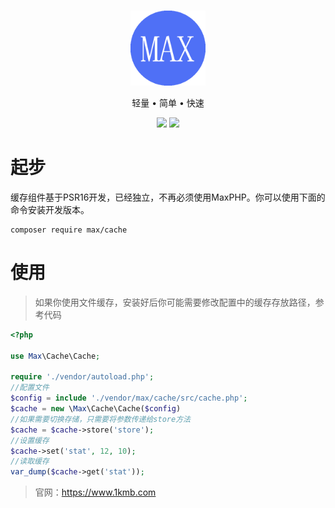 <br>

<p align="center">
<img src="https://raw.githubusercontent.com/marxphp/max/master/public/favicon.ico" width="120" alt="Max">
</p>

<p align="center">轻量 • 简单 • 快速</p>

<p align="center">
<img src="https://img.shields.io/badge/php-%3E%3D8.0-brightgreen">
<img src="https://img.shields.io/badge/license-apache%202-blue">
</p>

# 起步

缓存组件基于PSR16开发，已经独立，不再必须使用MaxPHP。你可以使用下面的命令安装开发版本。

```
composer require max/cache
```

# 使用

> 如果你使用文件缓存，安装好后你可能需要修改配置中的缓存存放路径，参考代码

```php
<?php

use Max\Cache\Cache;

require './vendor/autoload.php';
//配置文件
$config = include './vendor/max/cache/src/cache.php';
$cache = new \Max\Cache\Cache($config)
//如果需要切换存储，只需要将参数传递给store方法
$cache = $cache->store('store');
//设置缓存
$cache->set('stat', 12, 10);
//读取缓存
var_dump($cache->get('stat'));

```
> 官网：https://www.1kmb.com

